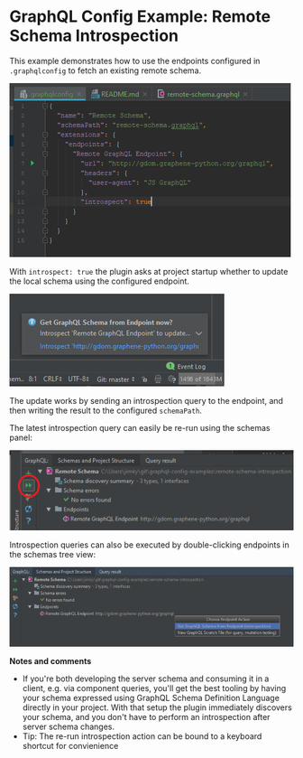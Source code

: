# GraphQL Config Example: Remote Schema Introspection

This example demonstrates how to use the endpoints configured in `.graphqlconfig` to fetch an existing remote schema.

![](graphql-config-introspect.png)

With `introspect: true` the plugin asks at project startup whether to update the local schema using the configured endpoint.

![](introspect-startup.png)

The update works by sending an introspection query to the endpoint, and then writing the result to the configured `schemaPath`.

The latest introspection query can easily be re-run using the schemas panel:

![](introspect-re-run.png)

Introspection queries can also be executed by double-clicking endpoints in the schemas tree view:

![](introspect-endpoint.png) 

__Notes and comments__
- If you're both developing the server schema and consuming it in a client, e.g. via component queries, you'll get the best tooling by having your schema expressed using GraphQL Schema Definition Language directly in your project. With that setup the plugin immediately discovers your schema, and you don't have to perform an introspection after server schema changes.
- Tip: The re-run introspection action can be bound to a keyboard shortcut for convienience

